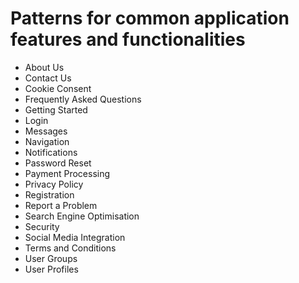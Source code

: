 # Patterns for common application features and functionalities

- About Us
- Contact Us
- Cookie Consent
- Frequently Asked Questions
- Getting Started
- Login
- Messages
- Navigation
- Notifications
- Password Reset
- Payment Processing
- Privacy Policy
- Registration
- Report a Problem
- Search Engine Optimisation
- Security
- Social Media Integration
- Terms and Conditions
- User Groups
- User Profiles